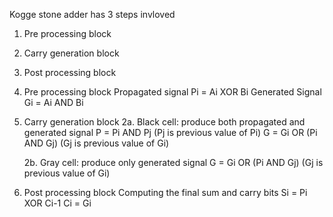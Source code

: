 Kogge stone adder has 3 steps invloved
1. Pre processing block
2. Carry generation block
3. Post processing block

1. Pre processing block
    Propagated signal Pi = Ai XOR Bi
    Generated Signal Gi = Ai AND Bi

2. Carry generation block
    2a. Black cell: produce both propagated and generated signal
        P = Pi AND Pj (Pj is previous value of Pi)
        G = Gi OR (Pi AND Gj) (Gj is previous value of Gi)

    2b. Gray cell: produce only generated signal
         G = Gi OR (Pi AND Gj) (Gj is previous value of Gi)

3. Post processing block
    Computing the final sum and carry bits
        Si = Pi XOR Ci-1
        Ci = Gi
